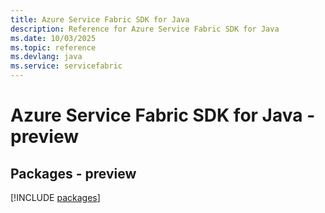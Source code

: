 ```yaml
---
title: Azure Service Fabric SDK for Java
description: Reference for Azure Service Fabric SDK for Java
ms.date: 10/03/2025
ms.topic: reference
ms.devlang: java
ms.service: servicefabric
---
```

# Azure Service Fabric SDK for Java - preview
## Packages - preview
[!INCLUDE [packages](service-fabric-index.md)]